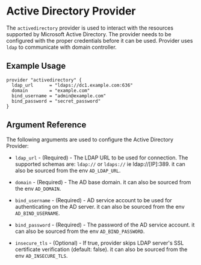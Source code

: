 # Active Directory Provider

The `activedirectory` provider is used to interact with the resources supported by Microsoft Active Directory. The provider needs to be configured with the proper credentials before it can be used. Provider uses `ldap` to communicate with domain controller.

## Example Usage

```hcl
provider "activedirectory" {
  ldap_url      = "ldaps://dc1.example.com:636"
  domain        = "example.com"
  bind_username = "admin@example.com"
  bind_password = "secret_password"
}
```

## Argument Reference

The following arguments are used to configure the Active Directory Provider:

* `ldap_url` - (Required) - The LDAP URL to be used for connection. The supported schemas are: `ldap://` or `ldaps://` ie ldap://[IP]:389. it can also be sourced from the env `AD_LDAP_URL`.

* `domain` - (Required) - The AD base domain. it can also be sourced from the env `AD_DOMAIN`.

* `bind_username` - (Required) - AD service account to be used for authenticating on the AD server. it can also be sourced from the env `AD_BIND_USERNAME`.

* `bind_password` - (Required) - The password of the AD service account. it can also be sourced from the env `AD_BIND_PASSWORD`.

* `insecure_tls` - (Optional) - If true, provider skips LDAP server's SSL certificate verification (default: false). it can also be sourced from the env `AD_INSECURE_TLS`.